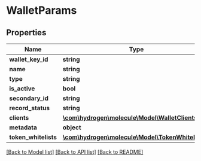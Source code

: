 # WalletParams

## Properties
Name | Type | Description | Notes
------------ | ------------- | ------------- | -------------
**wallet_key_id** | **string** |  | [optional] 
**name** | **string** |  | 
**type** | **string** |  | 
**is_active** | **bool** |  | [optional] 
**secondary_id** | **string** |  | [optional] 
**record_status** | **string** |  | [optional] 
**clients** | [**\com\hydrogen\molecule\Model\WalletClients[]**](WalletClients.md) |  | [optional] 
**metadata** | **object** |  | [optional] 
**token_whitelists** | [**\com\hydrogen\molecule\Model\TokenWhitelists[]**](TokenWhitelists.md) |  | [optional] 

[[Back to Model list]](../README.md#documentation-for-models) [[Back to API list]](../README.md#documentation-for-api-endpoints) [[Back to README]](../README.md)


